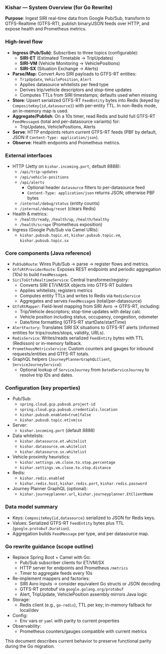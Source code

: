 ### Kishar — System Overview (for Go Rewrite)

**Purpose**: Ingest SIRI real-time data from Google Pub/Sub, transform to GTFS-Realtime (GTFS-RT), publish binary/JSON feeds over HTTP, and expose health and Prometheus metrics.

### High-level flow
- **Ingress (Pub/Sub)**: Subscribes to three topics (configurable):
  - **SIRI-ET** (Estimated Timetable → TripUpdates)
  - **SIRI-VM** (Vehicle Monitoring → VehiclePositions)
  - **SIRI-SX** (Situation Exchange → Alerts)
- **Parse/Map**: Convert Avro SIRI payloads to GTFS-RT entities:
  - `TripUpdate`, `VehiclePosition`, `Alert`
  - Applies datasource whitelists per feed type
  - Derives trip/vehicle descriptors and stop-time updates
  - Computes TTLs from SIRI timestamps; defaults used when missing
- **Store**: Upsert serialized GTFS-RT `FeedEntity` bytes into Redis (keyed by `CompositeKey{id,datasource}`) with per-entity TTL. In non-Redis mode, an in-memory map is used.
- **Aggregate/Publish**: On a 10s timer, read Redis and build full GTFS-RT `FeedMessage`s (total and per-datasource variants) for:
  - TripUpdates, VehiclePositions, Alerts
- **Serve**: HTTP endpoints return current GTFS-RT feeds (PBF by default, JSON if `Content-Type: application/json`).
- **Observe**: Health endpoints and Prometheus metrics.

### External interfaces
- HTTP (Jetty on `kishar.incoming.port`, default 8888):
  - `/api/trip-updates`
  - `/api/vehicle-positions`
  - `/api/alerts`
    - Optional header `datasource` filters to per-datasource feed
    - `Content-Type: application/json` returns JSON; otherwise PBF bytes
  - `/internal/debug/status` (entity counts)
  - `/internal/debug/reset` (clears Redis)
- Health & metrics:
  - `/health/ready`, `/health/up`, `/health/healthy`
  - `/health/scrape` (Prometheus exposition)
- Ingress (Google Pub/Sub via Camel URIs):
  - `kishar.pubsub.topic.et`, `kishar.pubsub.topic.vm`, `kishar.pubsub.topic.sx`

### Core components (Java reference)
- `PubSubRoute`: Wires Pub/Sub → parse → register flows and metrics.
- `GtfsRtProviderRoute`: Exposes REST endpoints and periodic aggregation (10s) to build `FeedMessage`s.
- `SiriToGtfsRealtimeService`: Central transformer/registry:
  - Converts SIRI ET/VM/SX objects into GTFS-RT builders
  - Applies whitelists; registers metrics
  - Computes entity TTLs and writes to Redis via `RedisService`
  - Aggregates and serves `FeedMessage`s (total/per-datasource)
- `GtfsRtMapper`: Field-level mapping from SIRI Avro → GTFS-RT, including:
  - Trip/Vehicle descriptors; stop-time updates with delay calc
  - Vehicle position including status, occupancy, congestion, odometer
  - Date/time formatting (GTFS-RT startDate/startTime)
- `AlertFactory`: Translates SIRI SX situations to GTFS-RT alerts (informed entities for trips/routes/stops, validity, URLs).
- `RedisService`: Writes/reads serialized `FeedEntity` bytes with TTL (Redisson) or in-memory fallback.
- `PrometheusMetricsService`: Custom counters and gauges for inbound requests/entities and GTFS-RT totals.
- GraphQL helpers (`JourneyPlannerGraphQLClient`, `ServiceJourneyService`):
  - Optional lookup of `ServiceJourney` from `DatedServiceJourney` to resolve trip IDs and dates.

### Configuration (key properties)
- Pub/Sub:
  - `spring.cloud.gcp.pubsub.project-id`
  - `spring.cloud.gcp.pubsub.credentials.location`
  - `kishar.pubsub.enabled=true|false`
  - `kishar.pubsub.topic.et|vm|sx`
- Server:
  - `kishar.incoming.port` (default 8888)
- Data whitelists:
  - `kishar.datasource.et.whitelist`
  - `kishar.datasource.vm.whitelist`
  - `kishar.datasource.sx.whitelist`
- Vehicle proximity heuristics:
  - `kishar.settings.vm.close.to.stop.percentage`
  - `kishar.settings.vm.close.to.stop.distance`
- Redis:
  - `kishar.redis.enabled`
  - `kishar.redis.host`, `kishar.redis.port`, `kishar.redis.password`
- Journey Planner GraphQL (optional):
  - `kishar.journeyplanner.url`, `kishar.journeyplanner.EtClientName`

### Data model summary
- Keys: `CompositeKey{id,datasource}` serialized to JSON for Redis keys.
- Values: Serialized GTFS-RT `FeedEntity` bytes plus TTL (`google.protobuf.Duration`).
- Aggregation builds `FeedMessage` per type, and per datasource map.

### Go rewrite guidance (scope outline)
- Replace Spring Boot + Camel with Go:
  - Pub/Sub subscriber clients for ET/VM/SX
  - HTTP server for endpoints and Prometheus `/metrics`
  - Timer to aggregate feeds every 10s
- Re-implement mappers and factories:
  - SIRI Avro inputs → consider equivalent Go structs or JSON decoding
  - GTFS-RT protobuf via `google.golang.org/protobuf`
  - Alert, TripUpdate, VehiclePosition assembly mirrors Java logic
- Storage:
  - Redis client (e.g., `go-redis`), TTL per key; in-memory fallback for local/dev
- Config:
  - Env vars or `yaml` with parity to current properties
- Observability:
  - Prometheus counters/gauges compatible with current metrics

This document describes current behavior to preserve functional parity during the Go migration.



